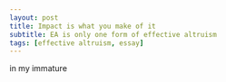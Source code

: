 ```yaml
---
layout: post
title: Impact is what you make of it
subtitle: EA is only one form of effective altruism
tags: [effective altruism, essay]
---
```

in my immature 
<!--stackedit_data:
eyJoaXN0b3J5IjpbLTE4MTU2NjIzNTNdfQ==
-->